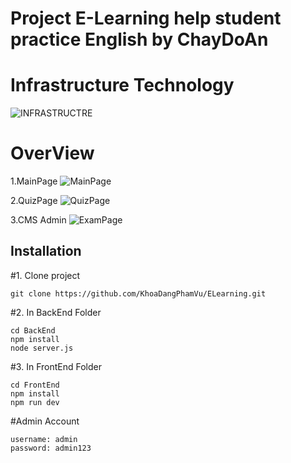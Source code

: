 # Project E-Learning help student practice English by ChayDoAn

# Infrastructure Technology
![INFRASTRUCTRE](https://github.com/KhoaDangPhamVu/ELearning/assets/116179021/20358b33-03a5-4932-a78f-3ef946169313)

# OverView 
1.MainPage
![MainPage](https://github.com/KhoaDangPhamVu/ELearning/assets/116179021/e92715ca-31b0-4ee9-9a6e-8178b55ab481)

2.QuizPage
![QuizPage](https://github.com/KhoaDangPhamVu/ELearning/assets/116179021/df2cf3d2-c72c-456f-ae24-6a1a7c89dca4)

3.CMS Admin
![ExamPage](https://github.com/KhoaDangPhamVu/ELearning/assets/116179021/467f2be2-5ffc-4419-bf7f-ee1bae57dbd6)

## Installation
#1. Clone project
```
git clone https://github.com/KhoaDangPhamVu/ELearning.git
```
#2. In BackEnd Folder
```
cd BackEnd
npm install
node server.js
```
#3. In FrontEnd Folder

```
cd FrontEnd
npm install
npm run dev
```
#Admin Account

```
username: admin
password: admin123
```

